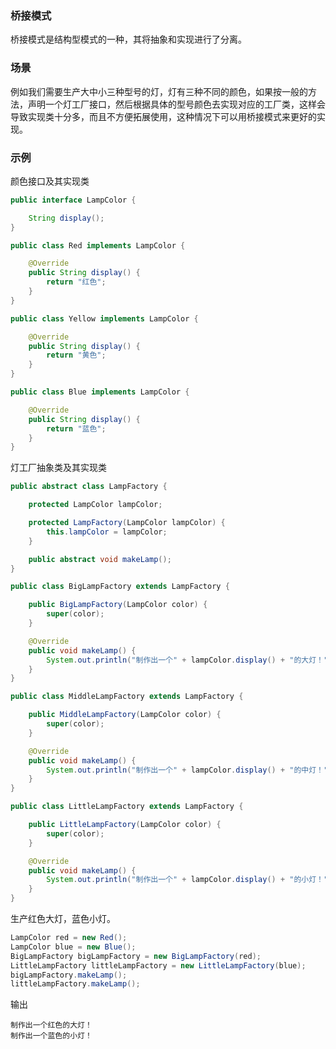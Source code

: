 ### 桥接模式

桥接模式是结构型模式的一种，其将抽象和实现进行了分离。

### 场景

例如我们需要生产大中小三种型号的灯，灯有三种不同的颜色，如果按一般的方法，声明一个灯工厂接口，然后根据具体的型号颜色去实现对应的工厂类，这样会导致实现类十分多，而且不方便拓展使用，这种情况下可以用桥接模式来更好的实现。

### 示例

颜色接口及其实现类

``` java
public interface LampColor {

    String display();
}
```

``` java
public class Red implements LampColor {

    @Override
    public String display() {
        return "红色";
    }
}
```

``` java
public class Yellow implements LampColor {

    @Override
    public String display() {
        return "黄色";
    }
}
```

``` java
public class Blue implements LampColor {

    @Override
    public String display() {
        return "蓝色";
    }
}
```

灯工厂抽象类及其实现类

``` java
public abstract class LampFactory {

    protected LampColor lampColor;

    protected LampFactory(LampColor lampColor) {
        this.lampColor = lampColor;
    }

    public abstract void makeLamp();
}
```

``` java
public class BigLampFactory extends LampFactory {

    public BigLampFactory(LampColor color) {
        super(color);
    }

    @Override
    public void makeLamp() {
        System.out.println("制作出一个" + lampColor.display() + "的大灯！");
    }
}
```

``` java
public class MiddleLampFactory extends LampFactory {

    public MiddleLampFactory(LampColor color) {
        super(color);
    }

    @Override
    public void makeLamp() {
        System.out.println("制作出一个" + lampColor.display() + "的中灯！");
    }
}
```

``` java
public class LittleLampFactory extends LampFactory {

    public LittleLampFactory(LampColor color) {
        super(color);
    }

    @Override
    public void makeLamp() {
        System.out.println("制作出一个" + lampColor.display() + "的小灯！");
    }
}
```

生产红色大灯，蓝色小灯。

``` java
LampColor red = new Red();
LampColor blue = new Blue();
BigLampFactory bigLampFactory = new BigLampFactory(red);
LittleLampFactory littleLampFactory = new LittleLampFactory(blue);
bigLampFactory.makeLamp();
littleLampFactory.makeLamp();
```

输出

``` text
制作出一个红色的大灯！
制作出一个蓝色的小灯！
```